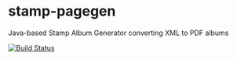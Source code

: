 stamp-pagegen
=============

Java-based Stamp Album Generator converting XML to PDF albums

[![Build Status](http://drake-sever.ddns.net:9000/hudson/buildStatus/icon?job=stamp-pagegen)](http://drake-sever.ddns.net:9000/hudson/job/stamp-pagegen/)
